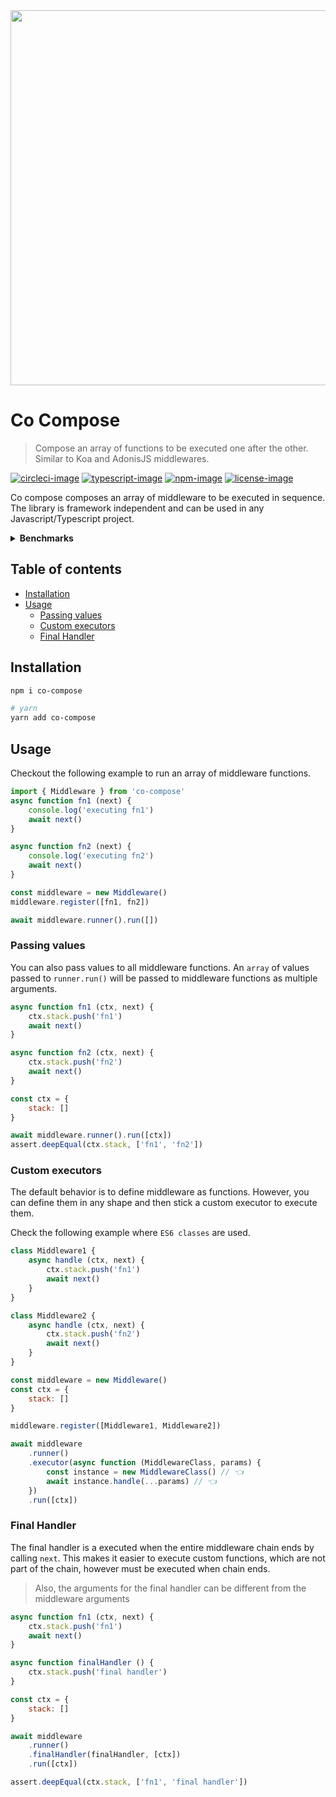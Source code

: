 <div align="center">
	<img src="https://res.cloudinary.com/adonisjs/image/upload/q_100/v1557762307/poppinss_iftxlt.jpg" width="600px">
</div>

# Co Compose
> Compose an array of functions to be executed one after the other. Similar to Koa and AdonisJS middlewares.

[![circleci-image]][circleci-url] [![typescript-image]][typescript-url] [![npm-image]][npm-url] [![license-image]][license-url]

Co compose composes an array of middleware to be executed in sequence. The library is framework independent and can be used in any Javascript/Typescript project.

<details>
	<summary> <strong>Benchmarks</strong> </summary>

	Co Compose x 488,078 ops/sec ±0.32% (82 runs sampled)
	fastseries x 94,426 ops/sec ±6.53% (47 runs sampled)
	middie x 80,062 ops/sec ±8.71% (47 runs sampled)

<p> <strong> Fastest is Co Compose </strong> </p>
</details>

<!-- START doctoc generated TOC please keep comment here to allow auto update -->
<!-- DON'T EDIT THIS SECTION, INSTEAD RE-RUN doctoc TO UPDATE -->
## Table of contents

- [Installation](#installation)
- [Usage](#usage)
  - [Passing values](#passing-values)
  - [Custom executors](#custom-executors)
  - [Final Handler](#final-handler)

<!-- END doctoc generated TOC please keep comment here to allow auto update -->

## Installation
```sh
npm i co-compose

# yarn
yarn add co-compose
```

## Usage
Checkout the following example to run an array of middleware functions.

```ts
import { Middleware } from 'co-compose'
async function fn1 (next) {
	console.log('executing fn1')
	await next()
}

async function fn2 (next) {
	console.log('executing fn2')
	await next()
}

const middleware = new Middleware()
middleware.register([fn1, fn2])

await middleware.runner().run([])
```

### Passing values
You can also pass values to all middleware functions. An `array` of values passed to `runner.run()` will be passed to middleware functions as multiple arguments.

```js
async function fn1 (ctx, next) {
	ctx.stack.push('fn1')
	await next()
}

async function fn2 (ctx, next) {
	ctx.stack.push('fn2')
	await next()
}

const ctx = {
	stack: []
}

await middleware.runner().run([ctx])
assert.deepEqual(ctx.stack, ['fn1', 'fn2'])
```

### Custom executors
The default behavior is to define middleware as functions. However, you can define them in any shape and then stick a custom executor to execute them.

Check the following example where `ES6 classes` are used.

```js
class Middleware1 {
	async handle (ctx, next) {
		ctx.stack.push('fn1')
		await next()
	}
}

class Middleware2 {
	async handle (ctx, next) {
		ctx.stack.push('fn2')
		await next()
	}
}

const middleware = new Middleware()
const ctx = {
	stack: []
}

middleware.register([Middleware1, Middleware2])

await middleware
	.runner()
	.executor(async function (MiddlewareClass, params) {
		const instance = new MiddlewareClass() // 👈
		await instance.handle(...params) // 👈
	})
	.run([ctx])
```

### Final Handler
The final handler is a executed when the entire middleware chain ends by calling `next`. This makes it easier to execute custom functions, which are not part of the chain, however must be executed when chain ends.

> Also, the arguments for the final handler can be different from the middleware arguments

```js
async function fn1 (ctx, next) {
	ctx.stack.push('fn1')
	await next()
}

async function finalHandler () {
	ctx.stack.push('final handler')
}

const ctx = {
	stack: []
}

await middleware
	.runner()
	.finalHandler(finalHandler, [ctx])
	.run([ctx])

assert.deepEqual(ctx.stack, ['fn1', 'final handler'])
```

[circleci-image]: https://img.shields.io/circleci/project/github/poppinss/co-compose/master.svg?style=for-the-badge&logo=circleci
[circleci-url]: https://circleci.com/gh/poppinss/co-compose "circleci"

[typescript-image]: https://img.shields.io/badge/Typescript-294E80.svg?style=for-the-badge&logo=typescript
[typescript-url]:  "typescript"

[npm-image]: https://img.shields.io/npm/v/co-compose.svg?style=for-the-badge&logo=npm
[npm-url]: https://npmjs.org/package/co-compose "npm"

[license-image]: https://img.shields.io/npm/l/co-compose?color=blueviolet&style=for-the-badge
[license-url]: LICENSE.md "license"
